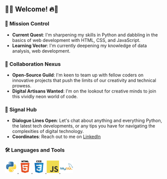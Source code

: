 ## 🌌🔥 Welcome! 🔥🌌

<!--
**Peppecoding/Peppecoding** is a ✨ _special_ ✨ repository because its `README.md` (this file) appears on your GitHub profile.
-->

### 🚀 **Mission Control**
- **Current Quest**: I'm sharpening my skills in Python and dabbling in the basics of web development with HTML, CSS, and JavaScript.
- **Learning Vector**: I'm currently deepening my knowledge of data analysis, web development.
  
### 🤝 **Collaboration Nexus**
- **Open-Source Guild**: I'm keen to team up with fellow coders on innovative projects that push the limits of our creativity and technical prowess.
- **Digital Artisans Wanted**: I'm on the lookout for creative minds to join this vividly neon world of code.

### 📡 **Signal Hub**
- **Dialogue Lines Open**: Let's chat about anything and everything Python, the latest tech developments, or any tips you have for navigating the complexities of digital technology.
- **Coordinates**: Reach out to me on [LinkedIn](https://www.linkedin.com/in/giuseppe-mendoza-noto-486715151/)

### 🛠 Languages and Tools

<p align="left">
  <!-- Python -->
  <a href="https://python.org/" target="_blank">
    <img src="https://raw.githubusercontent.com/devicons/devicon/master/icons/python/python-original.svg" alt="python" width="40" height="40"/>
  </a>
  <!-- HTML5 -->
  <a href="https://www.w3.org/html/" target="_blank">
    <img src="https://raw.githubusercontent.com/devicons/devicon/master/icons/html5/html5-original-wordmark.svg" alt="html5" width="40" height="40"/>
  </a>
  <!-- CSS3 -->
  <a href="https://www.w3schools.com/css/" target="_blank">
    <img src="https://raw.githubusercontent.com/devicons/devicon/master/icons/css3/css3-original-wordmark.svg" alt="css3" width="40" height="40"/>
  </a>
  <!-- JavaScript -->
  <a href="https://reactjs.org/" target="_blank">
    <img src="https://raw.githubusercontent.com/devicons/devicon/master/icons/javascript/javascript-original.svg" alt="javascript" width="40" height="40"/>
  </a>
  <!-- SQL -->
  <a href="https://www.mysql.com/" target="_blank">
    <img src="https://raw.githubusercontent.com/devicons/devicon/master/icons/mysql/mysql-original-wordmark.svg" alt="sql" width="40" height="40"/>
  </a>
